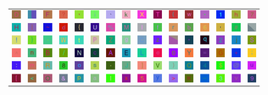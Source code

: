 <table>
<tr>
<td><img src="44.gif"></td>
<td><img src="gr2.gif"></td>
<td><img src="46.gif"></td>
<td><img src="3F.gif"></td>
<td><img src="2C.gif"></td>
<td><img src="69.gif"></td>
<td><img src="60.gif"></td>
<td><img src="6B.gif"></td>
<td><img src="58.gif"></td>
<td><img src="54.gif"></td>
<td><img src="28.gif"></td>
<td><img src="77.gif"></td>
<td><img src="2A.gif"></td>
<td><img src="31.gif"></td>
<td><img src="68.gif"></td>
<td><img src="37.gif"></td>
</tr>
<tr>
<td><img src="48.gif"></td>
<td><img src="7C.gif"></td>
<td><img src="7E.gif"></td>
<td><img src="64.gif"></td>
<td><img src="7B.gif"></td>
<td><img src="55.gif"></td>
<td><img src="25.gif"></td>
<td><img src="4D.gif"></td>
<td><img src="49.gif"></td>
<td><img src="66.gif"></td>
<td><img src="72.gif"></td>
<td><img src="62.gif"></td>
<td><img src="36.gif"></td>
<td><img src="27.gif"></td>
<td><img src="23.gif"></td>
<td><img src="gr3.gif"></td>
</tr>
<tr>
<td><img src="21.gif"></td>
<td><img src="7D.gif"></td>
<td><img src="2D.gif"></td>
<td><img src="57.gif"></td>
<td><img src="74.gif"></td>
<td><img src="50.gif"></td>
<td><img src="5A.gif"></td>
<td><img src="67.gif"></td>
<td><img src="43.gif"></td>
<td><img src="7A.gif"></td>
<td><img src="gr1.gif"></td>
<td><img src="22.gif"></td>
<td><img src="71.gif"></td>
<td><img src="32.gif"></td>
<td><img src="6A.gif"></td>
<td><img src="53.gif"></td>
</tr>
<tr>
<td><img src="5E.gif"></td>
<td><img src="6E.gif"></td>
<td><img src="42.gif"></td>
<td><img src="2F.gif"></td>
<td><img src="4E.gif"></td>
<td><img src="63.gif"></td>
<td><img src="41.gif"></td>
<td><img src="45.gif"></td>
<td><img src="4C.gif"></td>
<td><img src="65.gif"></td>
<td><img src="30.gif"></td>
<td><img src="59.gif"></td>
<td><img src="3D.gif"></td>
<td><img src="47.gif"></td>
<td><img src="2B.gif"></td>
<td><img src="3B.gif"></td>
</tr>
<tr>
<td><img src="3A.gif"></td>
<td><img src="6D.gif"></td>
<td><img src="52.gif"></td>
<td><img src="38.gif"></td>
<td><img src="6F.gif"></td>
<td><img src="73.gif"></td>
<td><img src="2E.gif"></td>
<td><img src="4A.gif"></td>
<td><img src="5D.gif"></td>
<td><img src="56.gif"></td>
<td><img src="29.gif"></td>
<td><img src="51.gif"></td>
<td><img src="34.gif"></td>
<td><img src="24.gif"></td>
<td><img src="40.gif"></td>
<td><img src="75.gif"></td>
</tr>
<tr>
<td><img src="5B.gif"></td>
<td><img src="3C.gif"></td>
<td><img src="4F.gif"></td>
<td><img src="26.gif"></td>
<td><img src="70.gif"></td>
<td><img src="61.gif"></td>
<td><img src="6C.gif"></td>
<td><img src="78.gif"></td>
<td><img src="35.gif"></td>
<td><img src="79.gif"></td>
<td><img src="3E.gif"></td>
<td><img src="4B.gif"></td>
<td><img src="5F.gif"></td>
<td><img src="33.gif"></td>
<td><img src="76.gif"></td>
<td><img src="39.gif"></td>
</tr>
</table>
